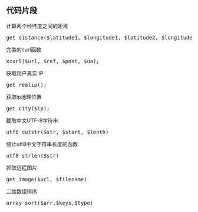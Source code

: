 <h2>代码片段</h2>
计算两个经纬度之间的距离 
<pre>
get_distance($latitude1, $longitude1, $latitude2, $longitude2)
</pre>
完美的curl函数
<pre>
xcurl($url, $ref, $post, $ua);
</pre>
获取用户真实 IP
<pre>
get_realip();
</pre>
获取ip地理位置
<pre>
get_city($ip);
</pre>
截取中文UTF-8字符串
<pre>
utf8_cutstr($str, $start, $lenth)
</pre>
统计utf8中文字符串长度的函数
<pre>
utf8_strlen($str)
</pre>
抓取远程图片
<pre>
get_image($url, $filename)
</pre>
二维数组排序
<pre>
array_sort($arr,$keys,$type)
</pre>
